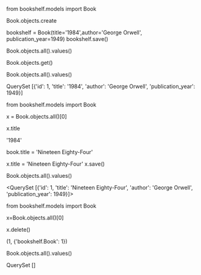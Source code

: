 from bookshelf.models import Book

Book.objects.create

bookshelf = Book(title='1984',author='George Orwell', publication_year=1949)
bookshelf.save()

<!-- Successful Creation of Book instance. -->
Book.objects.all().values()


Book.objects.get()

Book.objects.all().values()
<!-- Results. -->
QuerySet [{'id': 1, 'title': '1984', 'author': 'George Orwell', 'publication_year': 1949}]


 from bookshelf.models import Book

x = Book.objects.all()[0]

x.title
<!-- Results. -->
'1984'

book.title = 'Nineteen Eighty-Four'

x.title = 'Nineteen Eighty-Four'
x.save()

Book.objects.all().values()
<!-- Results. -->
<QuerySet [{'id': 1, 'title': 'Nineteen Eighty-Four', 'author': 'George Orwell', 'publication_year': 1949}]>



from bookshelf.models import Book

x=Book.objects.all()[0]

x.delete()

(1, {'bookshelf.Book': 1})

Book.objects.all().values()

QuerySet []